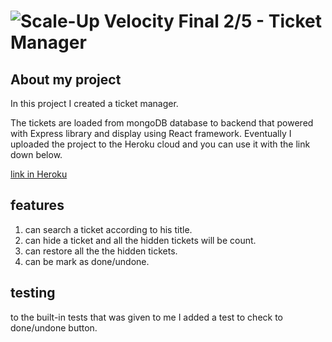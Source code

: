 # ![Scale-Up Velocity](./readme-files/logo-main.png) Final 2/5 - Ticket Manager

## About my project
In this project I created a ticket manager.

The tickets are loaded from mongoDB database to backend that powered with Express library and display using React framework. Eventually I uploaded the project to the Heroku cloud and you can use it with the link down below.

[link in Heroku](https://ticket-manager-cyber4s.herokuapp.com/)

## features

1. can search a ticket according to his title.
2. can hide a ticket and all the hidden tickets will be count.
3. can restore all the the hidden tickets.
4. can be mark as done/undone.

## testing

to the built-in tests that was given to me I added a test to check to done/undone button.
